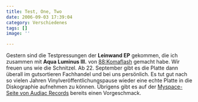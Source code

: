 ```yaml
---
title: Test, One, Two
date: 2006-09-03 17:39:04
category: Verschiedenes
tags: []
image: ''

---
```


Gestern sind die Testpressungen der **Leinwand EP** gekommen, die ich zusammen mit **Aqua Luminus III.** von [88:Komaflash](http://www.88komaflash.de) gemacht habe. Wir freuen uns wie die Schnitzel. Ab 22. September gibt es die Platte dann überall im gutsortieren Fachhandel und bei uns persönlich. Es tut gut nach so vielen Jahren Vinylveröffentlichungspause wieder eine echte Platte in die Diskographie aufnehmen zu können. Übrigens gibt es auf der [Myspace-Seite von Audiac Records](http://www.myspace.com/audiacrecords) bereits einen Vorgeschmack.
